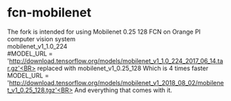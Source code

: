 # fcn-mobilenet
The fork is intended for using Mobilenet 0.25 128 FCN on Orange PI computer vision system<BR>
mobilenet_v1_1.0_224 <BR>
#MODEL_URL = 'http://download.tensorflow.org/models/mobilenet_v1_1.0_224_2017_06_14.tar.gz'<BR>
replaced with mobilenet_v1_0.25_128  Which is 4 times faster <BR>
MODEL_URL = 'http://download.tensorflow.org/models/mobilenet_v1_2018_08_02/mobilenet_v1_0.25_128.tgz'<BR>
And everything that comes with it.
